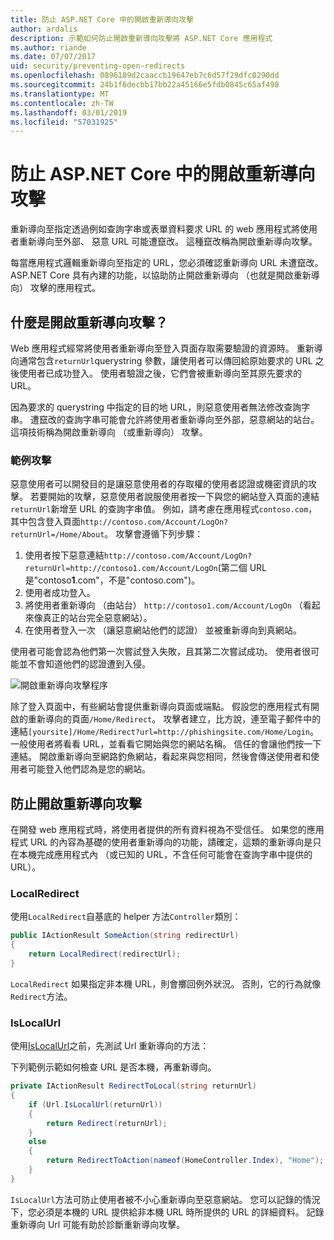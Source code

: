 ```yaml
---
title: 防止 ASP.NET Core 中的開啟重新導向攻擊
author: ardalis
description: 示範如何防止開啟重新導向攻擊將 ASP.NET Core 應用程式
ms.author: riande
ms.date: 07/07/2017
uid: security/preventing-open-redirects
ms.openlocfilehash: 0896189d2caaccb19647eb7c6d57f29dfc0290dd
ms.sourcegitcommit: 24b1f6decbb17bb22a45166e5fdb0845c65af498
ms.translationtype: MT
ms.contentlocale: zh-TW
ms.lasthandoff: 03/01/2019
ms.locfileid: "57031925"
---
```

# <a name="prevent-open-redirect-attacks-in-aspnet-core"></a>防止 ASP.NET Core 中的開啟重新導向攻擊

重新導向至指定透過例如查詢字串或表單資料要求 URL 的 web 應用程式將使用者重新導向至外部、 惡意 URL 可能遭竄改。 這種竄改稱為開啟重新導向攻擊。

每當應用程式邏輯重新導向至指定的 URL，您必須確認重新導向 URL 未遭竄改。 ASP.NET Core 具有內建的功能，以協助防止開啟重新導向 （也就是開啟重新導向） 攻擊的應用程式。

## <a name="what-is-an-open-redirect-attack"></a>什麼是開啟重新導向攻擊？

Web 應用程式經常將使用者重新導向至登入頁面存取需要驗證的資源時。 重新導向通常包含`returnUrl`querystring 參數，讓使用者可以傳回給原始要求的 URL 之後使用者已成功登入。 使用者驗證之後，它們會被重新導向至其原先要求的 URL。

因為要求的 querystring 中指定的目的地 URL，則惡意使用者無法修改查詢字串。 遭竄改的查詢字串可能會允許將使用者重新導向至外部，惡意網站的站台。 這項技術稱為開啟重新導向 （或重新導向） 攻擊。

### <a name="an-example-attack"></a>範例攻擊

惡意使用者可以開發目的是讓惡意使用者的存取權的使用者認證或機密資訊的攻擊。 若要開始的攻擊，惡意使用者說服使用者按一下與您的網站登入頁面的連結`returnUrl`新增至 URL 的查詢字串值。 例如，請考慮在應用程式`contoso.com`，其中包含登入頁面`http://contoso.com/Account/LogOn?returnUrl=/Home/About`。 攻擊會遵循下列步驟：

1. 使用者按下惡意連結`http://contoso.com/Account/LogOn?returnUrl=http://contoso1.com/Account/LogOn`(第二個 URL 是"contoso**1**.com"，不是"contoso.com")。
2. 使用者成功登入。
3. 將使用者重新導向 （由站台） `http://contoso1.com/Account/LogOn` （看起來像真正的站台完全惡意網站）。
4. 在使用者登入一次 （讓惡意網站他們的認證） 並被重新導向到真網站。

使用者可能會認為他們第一次嘗試登入失敗，且其第二次嘗試成功。 使用者很可能並不會知道他們的認證遭到入侵。

![開啟重新導向攻擊程序](preventing-open-redirects/_static/open-redirection-attack-process.png)

除了登入頁面中，有些網站會提供重新導向頁面或端點。 假設您的應用程式有開啟的重新導向的頁面`/Home/Redirect`。 攻擊者建立，比方說，連至電子郵件中的連結`[yoursite]/Home/Redirect?url=http://phishingsite.com/Home/Login`。 一般使用者將看看 URL，並看看它開始與您的網站名稱。 信任的會讓他們按一下連結。 開啟重新導向至網路釣魚網站，看起來與您相同，然後會傳送使用者和使用者可能登入他們認為是您的網站。

## <a name="protecting-against-open-redirect-attacks"></a>防止開啟重新導向攻擊

在開發 web 應用程式時，將使用者提供的所有資料視為不受信任。 如果您的應用程式 URL 的內容為基礎的使用者重新導向的功能，請確定，這類的重新導向是只在本機完成應用程式內 （或已知的 URL，不含任何可能會在查詢字串中提供的 URL）。

### <a name="localredirect"></a>LocalRedirect

使用`LocalRedirect`自基底的 helper 方法`Controller`類別：

```csharp
public IActionResult SomeAction(string redirectUrl)
{
    return LocalRedirect(redirectUrl);
}
```

`LocalRedirect` 如果指定非本機 URL，則會擲回例外狀況。 否則，它的行為就像`Redirect`方法。

### <a name="islocalurl"></a>IsLocalUrl

使用[IsLocalUrl](/dotnet/api/Microsoft.AspNetCore.Mvc.IUrlHelper?view=aspnetcore-2.0#Microsoft_AspNetCore_Mvc_IUrlHelper_IsLocalUrl_System_String_)之前，先測試 Url 重新導向的方法：

下列範例示範如何檢查 URL 是否本機，再重新導向。

```csharp
private IActionResult RedirectToLocal(string returnUrl)
{
    if (Url.IsLocalUrl(returnUrl))
    {
        return Redirect(returnUrl);
    }
    else
    {
        return RedirectToAction(nameof(HomeController.Index), "Home");
    }
}
```

`IsLocalUrl`方法可防止使用者被不小心重新導向至惡意網站。 您可以記錄的情況下，您必須是本機的 URL 提供給非本機 URL 時所提供的 URL 的詳細資料。 記錄重新導向 Url 可能有助於診斷重新導向攻擊。
